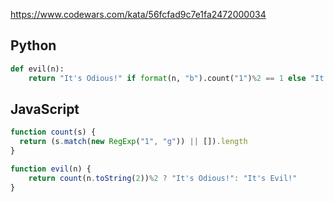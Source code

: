 https://www.codewars.com/kata/56fcfad9c7e1fa2472000034

## Python
```python
def evil(n):
    return "It's Odious!" if format(n, "b").count("1")%2 == 1 else "It's Evil!"
```

## JavaScript
```js
function count(s) {
  return (s.match(new RegExp("1", "g")) || []).length
}

function evil(n) {
    return count(n.toString(2))%2 ? "It's Odious!": "It's Evil!"
}
```